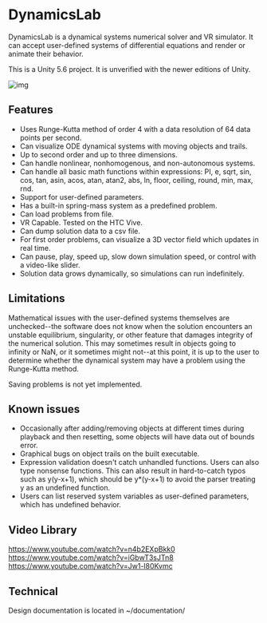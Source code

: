 ﻿
# DynamicsLab
DynamicsLab is a dynamical systems numerical solver and VR simulator. It can accept user-defined systems of differential equations and render or animate their behavior.

This is a Unity 5.6 project. It is unverified with the newer editions of Unity.

![img](https://i.imgur.com/rRrcOry.png)
## Features
 - Uses Runge-Kutta method of order 4 with a data resolution of 64 data points per second.
 - Can visualize ODE dynamical systems with moving objects and trails.
 - Up to second order and up to three dimensions.
 - Can handle nonlinear, nonhomogenous, and non-autonomous systems. 
 - Can handle all basic math functions within expressions: PI, e, sqrt, sin, cos, tan, asin, acos, atan, atan2, abs, ln, floor, ceiling, round, min, max, rnd. 
 - Support for user-defined parameters.
 - Has a built-in spring-mass system as a predefined problem.
 - Can load problems from file. 
 - VR Capable. Tested on the HTC Vive. 
 - Can dump solution data to a csv file.
 - For first order problems, can visualize a 3D vector field which updates in real time.
 - Can pause, play, speed up, slow down simulation speed, or control with a video-like slider. 
 - Solution data grows dynamically, so simulations can run indefinitely. 
## Limitations
Mathematical issues with the user-defined systems themselves are unchecked--the software does not know when the solution encounters an unstable equilibrium, singularity, or other feature that damages integrity of the numerical solution. This may sometimes result in objects going to infinity or NaN, or it sometimes might not--at this point, it is up to the user to determine whether the dynamical system may have a problem using the Runge-Kutta method.

Saving problems is not yet implemented. 
## Known issues
 - Occasionally after adding/removing objects at different times during playback and then resetting, some objects will have data out of bounds error.
 - Graphical bugs on object trails on the built executable.
 - Expression validation doesn't catch unhandled functions. Users can also type nonsense functions. This can also result in hard-to-catch typos such as y(y-x+1), which should be y*(y-x+1) to avoid the parser treating y as an undefined function. 
 - Users can list reserved system variables as user-defined parameters, which has undefined behavior.
## Video Library
https://www.youtube.com/watch?v=n4b2EXpBkk0
https://www.youtube.com/watch?v=iGbwT3sJTn8
https://www.youtube.com/watch?v=Jw1-l80Kvmc
## Technical
Design documentation is located in ~/documentation/
